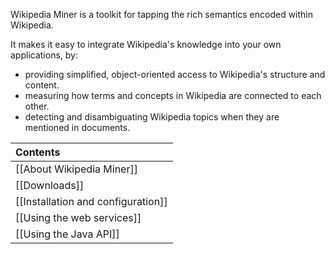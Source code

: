 Wikipedia Miner is a toolkit for tapping the rich semantics encoded within Wikipedia.

It makes it easy to integrate Wikipedia's knowledge into your own applications, by:

* providing simplified, object-oriented access to Wikipedia's structure and content.
* measuring how terms and concepts in Wikipedia are connected to each other.
* detecting and disambiguating Wikipedia topics when they are mentioned in documents.

| Contents |
|:---------|
|[[About Wikipedia Miner]]|
|[[Downloads]]|
|[[Installation and configuration]]|
|[[Using the web services]]|
|[[Using the Java API]]|


